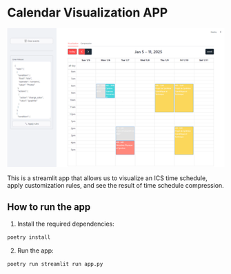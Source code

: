 # Calendar Visualization APP

![calendar_visualization_2024_10_16.png](media/calendar_visualization_2024_10_16.png)

This is a streamlit app that allows us to visualize an ICS time schedule, apply customization rules, and see the result of time schedule compression.

## How to run the app

1. Install the required dependencies:

```bash
poetry install
```

2. Run the app:

```bash
poetry run streamlit run app.py
```

